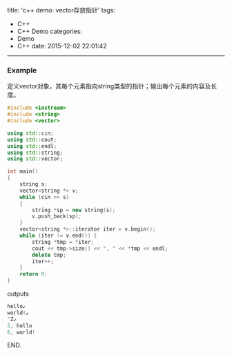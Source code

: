 title: 'c++ demo: vector存放指针'
tags:
  - C++
  - C++ Demo
categories:
  - Demo
  - C++
date: 2015-12-02 22:01:42
---

### Example ###

定义vector对象，其每个元素指向string类型的指针；输出每个元素的内容及长度。

<!-- more -->

```C++
#include <iostream>
#include <string>
#include <vector>

using std::cin;
using std::cout;
using std::endl;
using std::string;
using std::vector;

int main()
{
	string s;
	vector<string *> v;
	while (cin >> s)
	{
		string *sp = new string(s);
		v.push_back(sp);
	}
	vector<string *>::iterator iter = v.begin();
	while (iter != v.end()) {
		string *tmp = *iter;
		cout << tmp->size() << ", " << *tmp << endl;
		delete tmp;
		iter++;
	}
	return 0;
}
```

outputs

```C++
hello↙
world!↙
^Z↙
5, hello
6, world!
```

END.